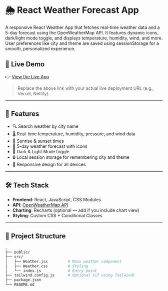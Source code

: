 # 🌦️ React Weather Forecast App

A responsive React Weather App that fetches real-time weather data and a 5-day forecast using the OpenWeatherMap API. It features dynamic icons, dark/light mode toggle, and displays temperature, humidity, wind, and more. User preferences like city and theme are saved using sessionStorage for a smooth, personalized experience.

## 🚀 Live Demo

👉 [View the Live App](https://your-deployed-url.com)

> Replace the above link with your actual live deployment URL (e.g., Vercel, Netlify).

---

## 📸 Features

- 🔍 Search weather by city name
- 🌡 Real-time temperature, humidity, pressure, and wind data
- 🌅 Sunrise & sunset times
- 📆 5-day weather forecast with icons
- 🌙 Dark & Light Mode toggle
- 🔒 Local session storage for remembering city and theme
- 📱 Responsive design for all devices

---

## 🛠 Tech Stack

- **Frontend**: React, JavaScript, CSS Modules
- **API**: [OpenWeatherMap API](https://openweathermap.org/api)
- **Charting**: Recharts (optional — add if you include chart view)
- **Styling**: Custom CSS + Conditional Classes

---

## 📂 Project Structure

```bash
.
├── public/
├── src/
│   ├── Weather.jsx         # Main weather component
│   ├── Weather.css         # Styling
│   └── index.js            # Entry point
├── tailwind.config.js      # Optional (if using Tailwind)
├── package.json
└── README.md
